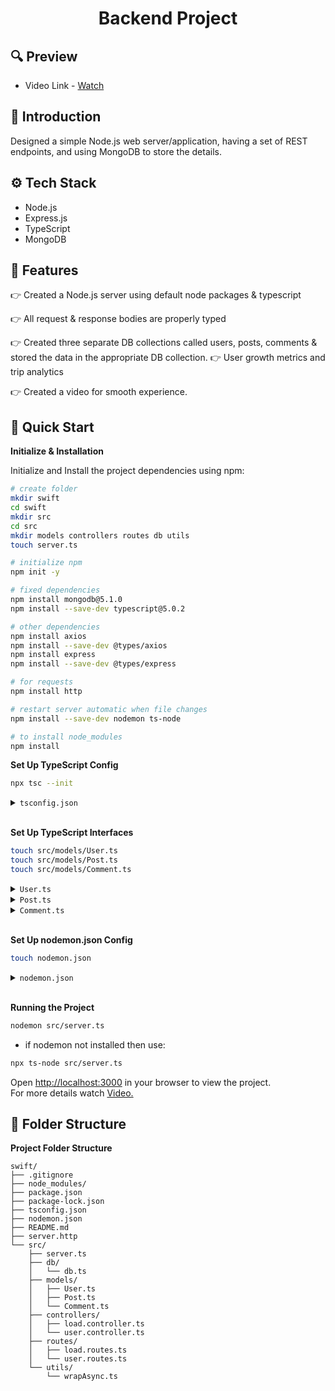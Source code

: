 <div align="center">
  <h1>Backend Project</h1>
</div>

## <a name="preview" style='text-decoration:none;'>🔍 Preview</a>

- Video Link - [Watch](https://drive.google.com/file/d/1_Hl1Ds3LsuCWHkKFS5PVoPk0uoemVQjW/view?usp=drive_link)

## <a name="introduction" style='text-decoration:none;'>🤖 Introduction</a>

Designed a simple Node.js web server/application, having a set of REST endpoints, and using MongoDB to store the details.

## <a name="tech-stack" style='text-decoration:none;'>⚙️ Tech Stack</a>

- Node.js
- Express.js
- TypeScript
- MongoDB

## <a name="features" style='text-decoration:none;'>🔋 Features</a>

👉 Created a Node.js server using default node packages & typescript

👉 All request & response bodies are properly typed

👉 Created three separate DB collections called users, posts, comments & stored the data in the appropriate DB collection.
👉 User growth metrics and trip analytics

👉 Created a video for smooth experience.

## <a name="quick-start" style='text-decoration:none;'> 🚀 Quick Start</a>

**Initialize & Installation**

Initialize and Install the project dependencies using npm:

```bash
# create folder
mkdir swift
cd swift
mkdir src
cd src
mkdir models controllers routes db utils
touch server.ts

# initialize npm
npm init -y

# fixed dependencies
npm install mongodb@5.1.0
npm install --save-dev typescript@5.0.2

# other dependencies
npm install axios
npm install --save-dev @types/axios
npm install express
npm install --save-dev @types/express

# for requests
npm install http

# restart server automatic when file changes
npm install --save-dev nodemon ts-node 

# to install node_modules
npm install

```

**Set Up TypeScript Config**


```bash
npx tsc --init
```

<details>
<summary><code>tsconfig.json</code></summary>

```tsconfig.json
{
  "compilerOptions": {
    "target": "ES6",                                  
    "module": "commonjs",
    "esModuleInterop": true,
    "forceConsistentCasingInFileNames": true,   
    "strict": true,
    "skipLibCheck": true,
    "moduleResolution": "node",
    "types": ["node", "express"]  
  },
  "include": [
    "./src/**/*.ts",
    "./src/**/*.js"
  ],
}
```

</details>
<br />

**Set Up TypeScript Interfaces**


```bash
touch src/models/User.ts
touch src/models/Post.ts
touch src/models/Comment.ts
```

<details>
<summary><code>User.ts</code></summary>

```User.ts
export interface Geo {
  lat: string;
  lng: string;
}

export interface Address {
  street: string;
  suite: string;
  city: string;
  zipcode: string;
  geo: Geo;
}

export interface Company {
  name: string;
  catchPhrase: string;
  bs: string;
}

export interface User {
  id: number;
  name: string;
  username: string;
  email: string;
  address: Address;
  phone: string;
  website: string;
  company: Company;
}

```

</details>

<details>
<summary><code>Post.ts</code></summary>

```Post.ts
export interface Comment {
  id: number;
  name: string;
  email: string;
  body: string;
}

export interface Post {
  id: number;
  userId: number;
  title: string;
  body: string;
  comments: Comment[];
}
```
</details>

<details>
<summary><code>Comment.ts</code></summary>

```Comment.ts
export interface Comment {
  id: number;
  postId: number;
  name: string;
  email: string;
  body: string;
}
```
</details>

<br />

**Set Up nodemon.json Config**


```bash
touch nodemon.json
```

<details>
<summary><code>nodemon.json</code></summary>

```nodemon.json
{
  "watch": ["src"],
  "ext": "ts",
  "ignore": ["src/**/*.spec.ts"],
  "exec": "ts-node src/server.ts"
}
```

</details>
<br />

**Running the Project**

```bash
nodemon src/server.ts
```
- if nodemon not installed then use:
```bash
npx ts-node src/server.ts
```

Open [http://localhost:3000](http://localhost:3000) in your browser to view the project.
<br />
For more details watch [Video.](https://drive.google.com/file/d/1_Hl1Ds3LsuCWHkKFS5PVoPk0uoemVQjW/view?usp=drive_link)

## <a name="folder-structure" style='text-decoration:none;'>📁 Folder Structure</a>
**Project Folder Structure**
```
swift/
├── .gitignore
├── node_modules/
├── package.json
├── package-lock.json
├── tsconfig.json
├── nodemon.json
├── README.md
├── server.http
└── src/
    ├── server.ts
    ├── db/
    │   └── db.ts
    ├── models/
    │   ├── User.ts
    │   ├── Post.ts
    │   └── Comment.ts
    ├── controllers/
    │   ├── load.controller.ts
    │   └── user.controller.ts
    ├── routes/
    │   ├── load.routes.ts
    │   └── user.routes.ts
    └── utils/
        └── wrapAsync.ts
```